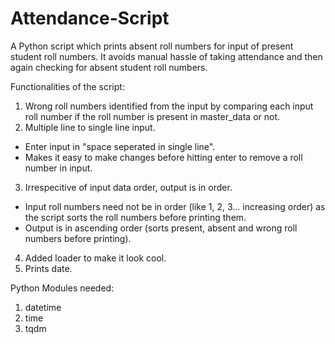 # Attendance-Script
A Python script which prints absent roll numbers for input of present student roll numbers. 
It avoids manual hassle of taking attendance and then again checking for absent student roll numbers.

Functionalities of the script:
1. Wrong roll numbers identified from the input by comparing each input roll number if the roll number is present in master_data or not.
2. Multiple line to single line input.
  - Enter input in "space seperated in single line".
  - Makes it easy to make changes before hitting enter to remove a roll number in input.
3. Irrespecitive of input data order, output is in order.
  - Input roll numbers need not be in order (like 1, 2, 3... increasing order) as the script sorts the roll numbers before printing them.
  - Output is in ascending order (sorts present, absent and wrong roll numbers before printing).
4. Added loader to make it look cool.
5. Prints date.

Python Modules needed:
1. datetime
2. time
3. tqdm
